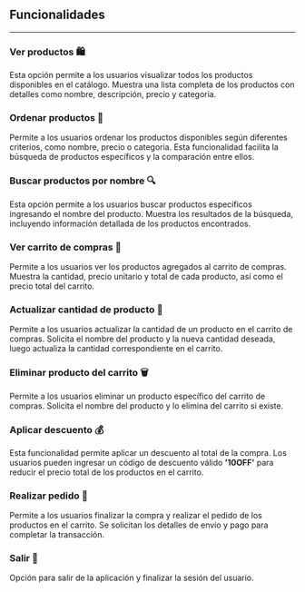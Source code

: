 ## Funcionalidades
---

### Ver productos 🛍️

Esta opción permite a los usuarios visualizar todos los productos disponibles en el catálogo. Muestra una lista completa de los productos con detalles como nombre, descripción, precio y categoria.

### Ordenar productos 🔄

Permite a los usuarios ordenar los productos disponibles según diferentes criterios, como nombre, precio o categoria. Esta funcionalidad facilita la búsqueda de productos específicos y la comparación entre ellos.

### Buscar productos por nombre 🔍

Esta opción permite a los usuarios buscar productos específicos ingresando el nombre del producto. Muestra los resultados de la búsqueda, incluyendo información detallada de los productos encontrados.

### Ver carrito de compras 🛒

Permite a los usuarios ver los productos agregados al carrito de compras. Muestra la cantidad, precio unitario y total de cada producto, así como el precio total del carrito.

### Actualizar cantidad de producto 🔄

Permite a los usuarios actualizar la cantidad de un producto en el carrito de compras. Solicita el nombre del producto y la nueva cantidad deseada, luego actualiza la cantidad correspondiente en el carrito.

### Eliminar producto del carrito 🗑️

Permite a los usuarios eliminar un producto específico del carrito de compras. Solicita el nombre del producto y lo elimina del carrito si existe.

### Aplicar descuento 💰

Esta funcionalidad permite aplicar un descuento al total de la compra. Los usuarios pueden ingresar un código de descuento válido **'10OFF'** para reducir el precio total de los productos en el carrito.

### Realizar pedido 🚚

Permite a los usuarios finalizar la compra y realizar el pedido de los productos en el carrito. Se solicitan los detalles de envío y pago para completar la transacción.

### Salir 🚪

Opción para salir de la aplicación y finalizar la sesión del usuario.
